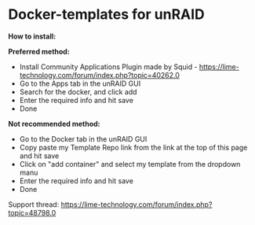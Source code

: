 # Docker-templates for unRAID

**How to install:**


**Preferred method:**
 - Install Community Applications Plugin made by Squid - https://lime-technology.com/forum/index.php?topic=40262.0
 - Go to the Apps tab in the unRAID GUI
 - Search for the docker, and click add
 - Enter the required info and hit save
 - Done

**Not recommended method:**
 - Go to the Docker tab in the unRAID GUI
 - Copy paste my Template Repo link from the link at the top of this page and hit save
 - Click on "add container" and select my template from the dropdown manu
 - Enter the required info and hit save
 - Done
 
Support thread: https://lime-technology.com/forum/index.php?topic=48798.0
